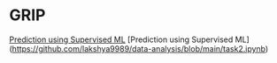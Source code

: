 # GRIP 
[Prediction using Supervised ML](https://github.com/lakshya9989/data-analysis/blob/main/task1.ipynb) 
[Prediction using Supervised ML] (https://github.com/lakshya9989/data-analysis/blob/main/task2.ipynb)
